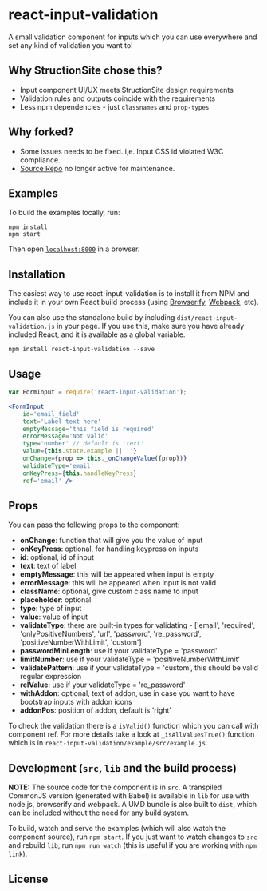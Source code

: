# react-input-validation

A small validation component for inputs which you can use everywhere and set any kind of validation you want to!


## Why StructionSite chose this?
- Input component UI/UX meets StructionSite design requirements
- Validation rules and outputs coincide with the requirements
- Less npm dependencies - just `classnames` and `prop-types`


## Why forked?
- Some issues needs to be fixed. i,e. Input CSS id violated W3C compliance.
- [Source Repo](https://github.com/Ggayane/react-input-validation) no longer active for maintenance.


## Examples

To build the examples locally, run:

```
npm install
npm start
```

Then open [`localhost:8000`](http://localhost:8000) in a browser.


## Installation

The easiest way to use react-input-validation is to install it from NPM and include it in your own React build process (using [Browserify](http://browserify.org), [Webpack](http://webpack.github.io/), etc).

You can also use the standalone build by including `dist/react-input-validation.js` in your page. If you use this, make sure you have already included React, and it is available as a global variable.

```
npm install react-input-validation --save
```


## Usage

```jsx
var FormInput = require('react-input-validation');

<FormInput
	id='email_field'
	text='Label text here'
	emptyMessage='this field is required'
	errorMessage='Not valid'
	type='number' // default is 'text'
	value={this.state.example || ''}
	onChange={prop => this._onChangeValue({prop})}
	validateType='email'
	onKeyPress={this.handleKeyPress}
	ref='email' />
```

## Props

You can pass the following props to the component:

- **onChange**: function that will give you the value of input
- **onKeyPress**: optional, for handling keypress on inputs
- **id**: optional, id of input
- **text**: text of label
- **emptyMessage**: this will be appeared when input is empty
- **errorMessage**: this will be appeared when input is not valid
- **className**: optional, give custom class name to input
- **placeholder**: optional
- **type**: type of input
- **value**: value of input
- **validateType**: there are built-in types for validating - ['email', 'required', 'onlyPositiveNumbers', 'url', 'password', 're_password', 'positiveNumberWithLimit', 'custom']
- **passwordMinLength**: use if your validateType = 'password'
- **limitNumber**: use if your validateType = 'positiveNumberWithLimit'
- **validatePattern**: use if your validateType = 'custom', this should be valid regular expression
- **relValue**: use if your validateType = 're_password'
- **withAddon**: optional, text of addon, use in case you want to have bootstrap inputs with addon icons
- **addonPos**: position of addon, default is 'right'

To check the validation there is a `isValid()` function which you can call with component ref. For more details take a look at  `_isAllValuesTrue()` function which is in `react-input-validation/example/src/example.js`.


## Development (`src`, `lib` and the build process)

**NOTE:** The source code for the component is in `src`. A transpiled CommonJS version (generated with Babel) is available in `lib` for use with node.js, browserify and webpack. A UMD bundle is also built to `dist`, which can be included without the need for any build system.

To build, watch and serve the examples (which will also watch the component source), run `npm start`. If you just want to watch changes to `src` and rebuild `lib`, run `npm run watch` (this is useful if you are working with `npm link`).

## License
